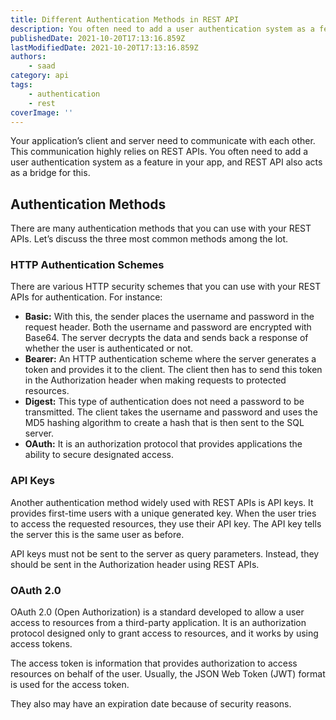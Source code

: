 ```yaml
---
title: Different Authentication Methods in REST API
description: You often need to add a user authentication system as a feature in your app, and REST API also acts as a bridge for this.
publishedDate: 2021-10-20T17:13:16.859Z
lastModifiedDate: 2021-10-20T17:13:16.859Z
authors:
    - saad
category: api
tags:
    - authentication
    - rest
coverImage: ''
---
```


<Lead>
	Your application’s client and server need to communicate with each other.
	This communication highly relies on REST APIs. You often need to add a user
	authentication system as a feature in your app, and REST API also acts as a
	bridge for this.
</Lead>

## Authentication Methods

There are many authentication methods that you can use with your REST APIs. Let’s discuss the three most common methods among the lot.

### HTTP Authentication Schemes

There are various HTTP security schemes that you can use with your REST APIs for authentication. For instance:

-   **Basic:** With this, the sender places the username and password in the request header. Both the username and password are encrypted with Base64. The server decrypts the data and sends back a response of whether the user is authenticated or not.
-   **Bearer:** An HTTP authentication scheme where the server generates a token and provides it to the client. The client then has to send this token in the Authorization header when making requests to protected resources.
-   **Digest:** This type of authentication does not need a password to be transmitted. The client takes the username and password and uses the MD5 hashing algorithm to create a hash that is then sent to the SQL server.
-   **OAuth:** It is an authorization protocol that provides applications the ability to secure designated access.

### API Keys

Another authentication method widely used with REST APIs is API keys. It provides first-time users with a unique generated key. When the user tries to access the requested resources, they use their API key. The API key tells the server this is the same user as before.

<Callout>
	API keys must not be sent to the server as query parameters. Instead, they
	should be sent in the Authorization header using REST APIs.
</Callout>

### OAuth 2.0

OAuth 2.0 (Open Authorization) is a standard developed to allow a user access to resources from a third-party application. It is an authorization protocol designed only to grant access to resources, and it works by using access tokens.

The access token is information that provides authorization to access resources on behalf of the user. Usually, the JSON Web Token (JWT) format is used for the access token.

<Callout type="warning">
	They also may have an expiration date because of security reasons.
</Callout>
